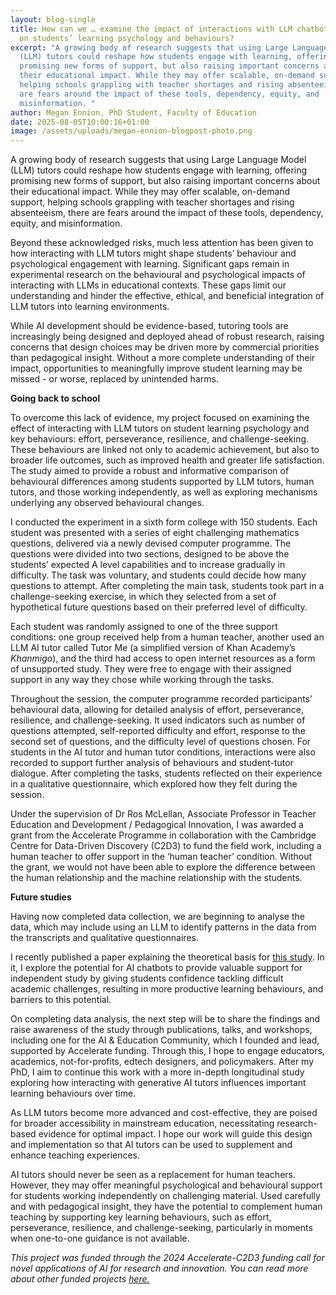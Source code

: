 ```yaml
---
layout: blog-single
title: How can we … examine the impact of interactions with LLM chatbot tutors
  on students’ learning psychology and behaviours?
excerpt: "A growing body of research suggests that using Large Language Model
  (LLM) tutors could reshape how students engage with learning, offering
  promising new forms of support, but also raising important concerns about
  their educational impact. While they may offer scalable, on-demand support,
  helping schools grappling with teacher shortages and rising absenteeism, there
  are fears around the impact of these tools, dependency, equity, and
  misinformation. "
author: Megan Ennion, PhD Student, Faculty of Education
date: 2025-08-05T10:00:16+01:00
image: /assets/uploads/megan-ennion-blogpost-photo.png
---
```

A growing body of research suggests that using Large Language Model (LLM) tutors could reshape how students engage with learning, offering promising new forms of support, but also raising important concerns about their educational impact. While they may offer scalable, on-demand support, helping schools grappling with teacher shortages and rising absenteeism, there are fears around the impact of these tools, dependency, equity, and misinformation.

Beyond these acknowledged risks, much less attention has been given to how interacting with LLM tutors might shape students’ behaviour and psychological engagement with learning. Significant gaps remain in experimental research on the behavioural and psychological impacts of interacting with LLMs in educational contexts. These gaps limit our understanding and hinder the effective, ethical, and beneficial integration of LLM tutors into learning environments.

While AI development should be evidence-based, tutoring tools are increasingly being designed and deployed ahead of robust research, raising concerns that design choices may be driven more by commercial priorities than pedagogical insight. Without a more complete understanding of their impact, opportunities to meaningfully improve student learning may be missed - or worse, replaced by unintended harms.

**Going back to school**

To overcome this lack of evidence, my project focused on examining the effect of interacting with LLM tutors on student learning psychology and key behaviours: effort, perseverance, resilience, and challenge-seeking. These behaviours are linked not only to academic achievement, but also to broader life outcomes, such as improved health and greater life satisfaction. The study aimed to provide a robust and informative comparison of behavioural differences among students supported by LLM tutors, human tutors, and those working independently, as well as exploring mechanisms underlying any observed behavioural changes.

I conducted the experiment in a sixth form college with 150 students. Each student was presented with a series of eight challenging mathematics questions, delivered via a newly devised computer programme. The questions were divided into two sections, designed to be above the students’ expected A level capabilities and to increase gradually in difficulty. The task was voluntary, and students could decide how many questions to attempt. After completing the main task, students took part in a challenge-seeking exercise, in which they selected from a set of hypothetical future questions based on their preferred level of difficulty.

Each student was randomly assigned to one of the three support conditions: one group received help from a human teacher, another used an LLM AI tutor called Tutor Me (a simplified version of Khan Academy’s *Khanmigo*), and the third had access to open internet resources as a form of unsupported study. They were free to engage with their assigned support in any way they chose while working through the tasks.

Throughout the session, the computer programme recorded participants’ behavioural data, allowing for detailed analysis of effort, perseverance, resilience, and challenge-seeking. It used indicators such as number of questions attempted, self-reported difficulty and effort, response to the second set of questions, and the difficulty level of questions chosen. For students in the AI tutor and human tutor conditions, interactions were also recorded to support further analysis of behaviours and student-tutor dialogue. After completing the tasks, students reflected on their experience in a qualitative questionnaire, which explored how they felt during the session.

Under the supervision of Dr Ros McLellan, Associate Professor in Teacher Education and Development / Pedagogical Innovation, I was awarded a grant from the Accelerate Programme in collaboration with the Cambridge Centre for Data-Driven Discovery (C2D3) to fund the field work, including a human teacher to offer support in the ‘human teacher’ condition. Without the grant, we would not have been able to explore the difference between the human relationship and the machine relationship with the students.

**Future studies**

Having now completed data collection, we are beginning to analyse the data, which may include using an LLM to identify patterns in the data from the transcripts and qualitative questionnaires.

I recently published a paper explaining the theoretical basis for [this study](https://doi.org/10.21428/8c225f6e.540b41b5). In it, I explore the potential for AI chatbots to provide valuable support for independent study by giving students confidence tackling difficult academic challenges, resulting in more productive learning behaviours, and barriers to this potential.

On completing data analysis, the next step will be to share the findings and raise awareness of the study through publications, talks, and workshops, including one for the AI & Education Community, which I founded and lead, supported by Accelerate funding. Through this, I hope to engage educators, academics, not-for-profits, edtech designers, and policymakers. After my PhD, I aim to continue this work with a more in-depth longitudinal study exploring how interacting with generative AI tutors influences important learning behaviours over time.

As LLM tutors become more advanced and cost-effective, they are poised for broader accessibility in mainstream education, necessitating research-based evidence for optimal impact. I hope our work will guide this design and implementation so that AI tutors can be used to supplement and enhance teaching experiences.

AI tutors should never be seen as a replacement for human teachers. However, they may offer meaningful psychological and behavioural support for students working independently on challenging material. Used carefully and with pedagogical insight, they have the potential to complement human teaching by supporting key learning behaviours, such as effort, perseverance, resilience, and challenge-seeking, particularly in moments when one-to-one guidance is not available.

*This project was funded through the 2024 Accelerate-C2D3 funding call for novel applications of AI for research and innovation. You can read more about other funded projects* [](<>)*[here.](https://science.ai.cam.ac.uk/news/2024-12-09-exploring-novel-applications-of-ai-for-research-and-innovation-%E2%80%93-announcing-our-2024-funded-projects.html)*